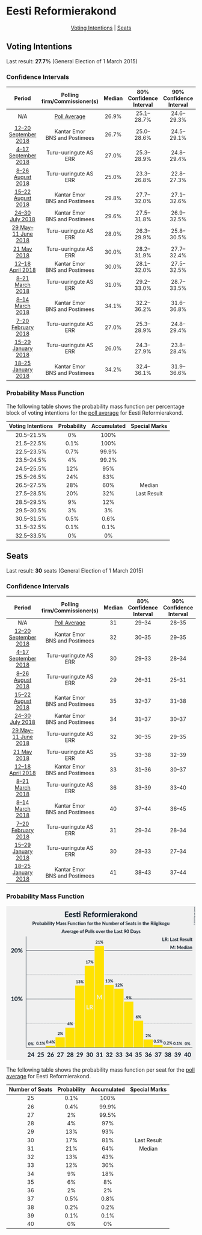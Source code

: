 # Eesti Reformierakond

<p align="center"><a href="#voting-intentions">Voting Intentions</a> | <a href="#seats">Seats</a></p>

## Voting Intentions

Last result: **27.7%** (General Election of 1 March 2015)

### Confidence Intervals

| Period     | Polling firm/Commissioner(s) | Median | 80% Confidence Interval | 90% Confidence Interval | 95% Confidence Interval | 99% Confidence Interval |
|:----------:|:----------------:|:-----------:|:-----------------------:|:-----------------------:|:-----------------------:|:-----------------------:|
| N/A | [Poll Average](average.html) | 26.9% | 25.1–28.7% | 24.6–29.3% | 24.2–29.7% | 23.3–30.6% |
| [12–20 September 2018](2018-09-20-KantarEmor.html) | Kantar Emor <br> BNS and Postimees | 26.7% | 25.0–28.6% | 24.5–29.1% | 24.0–29.6% | 23.2–30.5% |
| [4–17 September 2018](2018-09-17-Turu-uuringuteAS.html) | Turu-uuringute AS <br> ERR | 27.0% | 25.3–28.9% | 24.8–29.4% | 24.3–29.8% | 23.5–30.7% |
| [8–26 August 2018](2018-08-26-Turu-uuringuteAS.html) | Turu-uuringute AS <br> ERR | 25.0% | 23.3–26.8% | 22.8–27.3% | 22.4–27.8% | 21.6–28.7% |
| [15–22 August 2018](2018-08-22-KantarEmor.html) | Kantar Emor <br> BNS and Postimees | 29.8% | 27.7–32.0% | 27.1–32.6% | 26.6–33.2% | 25.7–34.3% |
| [24–30 July 2018](2018-07-30-KantarEmor.html) | Kantar Emor <br> BNS and Postimees | 29.6% | 27.5–31.8% | 26.9–32.5% | 26.4–33.0% | 25.4–34.1% |
| [29 May–11 June 2018](2018-06-11-Turu-uuringuteAS.html) | Turu-uuringute AS <br> ERR | 28.0% | 26.3–29.9% | 25.8–30.5% | 25.3–30.9% | 24.5–31.8% |
| [21 May 2018](2018-05-21-Turu-uuringuteAS.html) | Turu-uuringute AS <br> ERR | 30.0% | 28.2–31.9% | 27.7–32.4% | 27.2–32.9% | 26.4–33.9% |
| [12–18 April 2018](2018-04-18-KantarEmor.html) | Kantar Emor <br> BNS and Postimees | 30.0% | 28.1–32.0% | 27.5–32.5% | 27.1–33.0% | 26.2–34.0% |
| [8–21 March 2018](2018-03-21-Turu-uuringuteAS.html) | Turu-uuringute AS <br> ERR | 31.0% | 29.2–33.0% | 28.7–33.5% | 28.3–34.0% | 27.4–34.9% |
| [8–14 March 2018](2018-03-14-KantarEmor.html) | Kantar Emor <br> BNS and Postimees | 34.1% | 32.2–36.2% | 31.6–36.8% | 31.1–37.3% | 30.2–38.3% |
| [7–20 February 2018](2018-02-20-Turu-uuringuteAS.html) | Turu-uuringute AS <br> ERR | 27.0% | 25.3–28.9% | 24.8–29.4% | 24.4–29.8% | 23.5–30.7% |
| [15–29 January 2018](2018-01-29-Turu-uuringuteAS.html) | Turu-uuringute AS <br> ERR | 26.0% | 24.3–27.9% | 23.8–28.4% | 23.4–28.8% | 22.6–29.7% |
| [18–25 January 2018](2018-01-25-KantarEmor.html) | Kantar Emor <br> BNS and Postimees | 34.2% | 32.4–36.1% | 31.9–36.6% | 31.5–37.1% | 30.7–38.0% |

### Probability Mass Function

The following table shows the probability mass function per percentage block of voting intentions for the [poll average](average.html) for Eesti Reformierakond.

| Voting Intentions | Probability | Accumulated | Special Marks |
|:-----------------:|:-----------:|:-----------:|:-------------:|
| 20.5–21.5% | 0% | 100% |  |
| 21.5–22.5% | 0.1% | 100% |  |
| 22.5–23.5% | 0.7% | 99.9% |  |
| 23.5–24.5% | 4% | 99.2% |  |
| 24.5–25.5% | 12% | 95% |  |
| 25.5–26.5% | 24% | 83% |  |
| 26.5–27.5% | 28% | 60% | Median |
| 27.5–28.5% | 20% | 32% | Last Result |
| 28.5–29.5% | 9% | 12% |  |
| 29.5–30.5% | 3% | 3% |  |
| 30.5–31.5% | 0.5% | 0.6% |  |
| 31.5–32.5% | 0.1% | 0.1% |  |
| 32.5–33.5% | 0% | 0% |  |


## Seats

Last result: **30** seats (General Election of 1 March 2015)

### Confidence Intervals

| Period     | Polling firm/Commissioner(s) | Median | 80% Confidence Interval | 90% Confidence Interval | 95% Confidence Interval | 99% Confidence Interval |
|:----------:|:----------------:|:------:|:-----------------------:|:-----------------------:|:-----------------------:|:-----------------------:|
| N/A | [Poll Average](average.html) | 31 | 29–34 | 28–35 | 27–35 | 27–37 |
| [12–20 September 2018](2018-09-20-KantarEmor.html) | Kantar Emor <br> BNS and Postimees | 32 | 30–35 | 29–35 | 28–36 | 27–37 |
| [4–17 September 2018](2018-09-17-Turu-uuringuteAS.html) | Turu-uuringute AS <br> ERR | 30 | 29–33 | 28–34 | 27–35 | 26–36 |
| [8–26 August 2018](2018-08-26-Turu-uuringuteAS.html) | Turu-uuringute AS <br> ERR | 29 | 26–31 | 25–31 | 25–32 | 24–34 |
| [15–22 August 2018](2018-08-22-KantarEmor.html) | Kantar Emor <br> BNS and Postimees | 35 | 32–37 | 31–38 | 30–40 | 28–40 |
| [24–30 July 2018](2018-07-30-KantarEmor.html) | Kantar Emor <br> BNS and Postimees | 34 | 31–37 | 30–37 | 30–38 | 28–40 |
| [29 May–11 June 2018](2018-06-11-Turu-uuringuteAS.html) | Turu-uuringute AS <br> ERR | 32 | 30–35 | 29–35 | 28–36 | 28–37 |
| [21 May 2018](2018-05-21-Turu-uuringuteAS.html) | Turu-uuringute AS <br> ERR | 35 | 33–38 | 32–39 | 31–39 | 30–40 |
| [12–18 April 2018](2018-04-18-KantarEmor.html) | Kantar Emor <br> BNS and Postimees | 33 | 31–36 | 30–37 | 29–38 | 29–39 |
| [8–21 March 2018](2018-03-21-Turu-uuringuteAS.html) | Turu-uuringute AS <br> ERR | 36 | 33–39 | 33–40 | 32–40 | 31–41 |
| [8–14 March 2018](2018-03-14-KantarEmor.html) | Kantar Emor <br> BNS and Postimees | 40 | 37–44 | 36–45 | 36–45 | 35–46 |
| [7–20 February 2018](2018-02-20-Turu-uuringuteAS.html) | Turu-uuringute AS <br> ERR | 31 | 29–34 | 28–34 | 27–35 | 27–36 |
| [15–29 January 2018](2018-01-29-Turu-uuringuteAS.html) | Turu-uuringute AS <br> ERR | 30 | 28–33 | 27–34 | 27–34 | 26–36 |
| [18–25 January 2018](2018-01-25-KantarEmor.html) | Kantar Emor <br> BNS and Postimees | 41 | 38–43 | 37–44 | 37–45 | 35–47 |

### Probability Mass Function

![Graph with seats probability mass function not yet produced](average-seats-pmf-eestireformierakond.png "Seats Probability Mass Function")

The following table shows the probability mass function per seat for the [poll average](average.html) for Eesti Reformierakond.

| Number of Seats | Probability | Accumulated | Special Marks |
|:---------------:|:-----------:|:-----------:|:-------------:|
| 25 | 0.1% | 100% |  |
| 26 | 0.4% | 99.9% |  |
| 27 | 2% | 99.5% |  |
| 28 | 4% | 97% |  |
| 29 | 13% | 93% |  |
| 30 | 17% | 81% | Last Result |
| 31 | 21% | 64% | Median |
| 32 | 13% | 43% |  |
| 33 | 12% | 30% |  |
| 34 | 9% | 18% |  |
| 35 | 6% | 8% |  |
| 36 | 2% | 2% |  |
| 37 | 0.5% | 0.8% |  |
| 38 | 0.2% | 0.2% |  |
| 39 | 0.1% | 0.1% |  |
| 40 | 0% | 0% |  |


